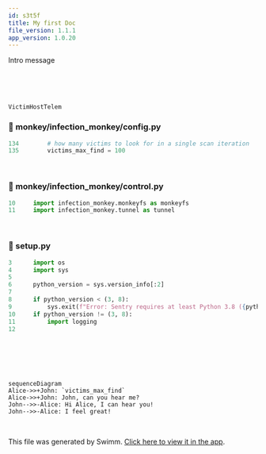 ```yaml
---
id: s3t5f
title: My first Doc
file_version: 1.1.1
app_version: 1.0.20
---
```


Intro message

<br/>

<br/>

<br/>

`VictimHostTelem`<swm-token data-swm-token=":monkey/infection_monkey/telemetry/attack/victim_host_telem.py:6:2:2:`class VictimHostTelem(AttackTelem):`"/>
<!-- NOTE-swimm-snippet: the lines below link your snippet to Swimm -->
### 📄 monkey/infection_monkey/config.py
```python
134        # how many victims to look for in a single scan iteration
135        victims_max_find = 100
```

<br/>


<!-- NOTE-swimm-snippet: the lines below link your snippet to Swimm -->
### 📄 monkey/infection_monkey/control.py
```python
10     import infection_monkey.monkeyfs as monkeyfs
11     import infection_monkey.tunnel as tunnel
```

<br/>


<!-- NOTE-swimm-snippet: the lines below link your snippet to Swimm -->
<!-- NOTE-swimm-repo ::Z2l0aHViJTNBJTNBZnJvbnRlbmQtc3dpbW0lM0ElM0FyaWNhcmRvbG9wZXpn:: -->
### 📄 setup.py
```python
3      import os
4      import sys
5      
6      python_version = sys.version_info[:2]
7      
8      if python_version < (3, 8):
9          sys.exit(f"Error: Sentry requires at least Python 3.8 ({python_version})")
10     if python_version != (3, 8):
11         import logging
12     
```

<br/>

<br/>

<br/>

<br/>

<!--MERMAID {width:100}-->
```mermaid
sequenceDiagram
Alice->>+John: `victims_max_find`
Alice->>+John: John, can you hear me?
John-->>-Alice: Hi Alice, I can hear you!
John-->>-Alice: I feel great!
```
<!--MCONTENT {content: "sequenceDiagram<br/>\nAlice->>+John: `victims_max_find`<swm-token data-swm-token=\":monkey/infection_monkey/config.py:135:1:1:`    victims_max_find = 100`\"/><br/>\nAlice->>+John: John, can you hear me?<br/>\nJohn\\-\\-\\>>-Alice: Hi Alice, I can hear you!<br/>\nJohn\\-\\-\\>>-Alice: I feel great!<br/>"} --->

<br/>

This file was generated by Swimm. [Click here to view it in the app](https://app.swimm.io/repos/Z2l0aHViJTNBJTNBYmFja2VuZC1zd2ltbSUzQSUzQXJpY2FyZG9sb3Blemc=/docs/s3t5f).
